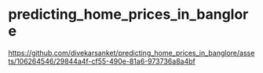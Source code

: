 # predicting_home_prices_in_banglore
https://github.com/divekarsanket/predicting_home_prices_in_banglore/assets/106264546/29844a4f-cf55-490e-81a6-973736a8a4bf


